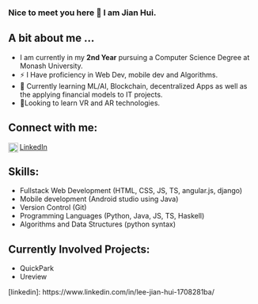 ### Nice to meet you here 👋 I am Jian Hui.

<!-- **lee-jian-hui/lee-jian-hui** is a ✨ _special_ ✨ repository because its `README.md` (this file) appears on your GitHub profile.

Here are some ideas to get you started:

- 🔭 I’m currently working on ...
- 🌱 I’m currently learning ...
- 👯 I’m looking to collaborate on QuickPark, a brainchild born out of a hackathon idea.
- 🤔 I’m looking for help with web dev and mobile dev
- 💬 Ask me about ...
- 📫 How to reach me: ...
- 😄 Pronouns: ...
- ⚡ Fun fact: ...
 -->
 
<h2>A bit about me ...</h2>

- I am currently in my <strong>2nd Year</strong> pursuing a  Computer Science Degree at Monash University.
- ⚡ I Have proficiency in Web Dev, mobile dev and Algorithms.
- 🌱 Currently learning ML/AI, Blockchain, decentralized Apps as well as the applying financial models to IT projects. 
- 🌱Looking to learn VR and AR technologies.


<h2>Connect with me:</h2>

[LinkedIn<img align="left" alt="codeSTACKr | LinkedIn" width="20px" src="https://cdn.jsdelivr.net/npm/simple-icons@v3/icons/linkedin.svg" />]([linkedin])
<!-- [<img align="left" alt="codeSTACKr | LinkedIn" width="20px" src="https://cdn.jsdelivr.net/npm/simple-icons@v3/icons/linkedin.svg" />]([linkedin])
 -->
<h2>Skills:</h2>
<ul>
 <li>Fullstack Web Development (HTML, CSS, JS, TS, angular.js, django)</li>
 <li>Mobile development (Android studio using Java)</li>
 <li>Version Control (Git)</li>
 <li>Programming Languages (Python, Java, JS, TS, Haskell)</li>
 <li>Algorithms and Data Structures (python syntax)</li>
</ul>

<h2>Currently Involved Projects:</h2>
<ul>
 <li>QuickPark</li>
 <li>Ureview</li>
</ul>
[linkedin]: https://www.linkedin.com/in/lee-jian-hui-1708281ba/




